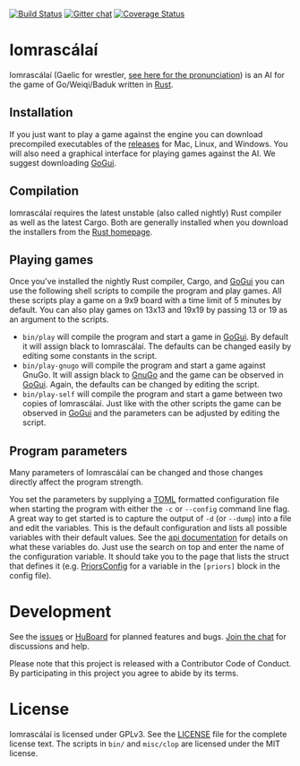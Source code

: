 [![Build Status](https://travis-ci.org/ujh/iomrascalai.svg?branch=master)](https://travis-ci.org/ujh/iomrascalai)
[![Gitter chat](https://badges.gitter.im/ujh/iomrascalai.png)](https://gitter.im/ujh/iomrascalai)
[![Coverage Status](https://coveralls.io/repos/ujh/iomrascalai/badge.svg?branch=master)](https://coveralls.io/r/ujh/iomrascalai?branch=master)

Iomrascálaí
===========

Iomrascálaí (Gaelic for wrestler, [see here for the pronunciation](https://raw.githubusercontent.com/ujh/iomrascalai/master/pronunciation.mp4)) is an AI for the game of Go/Weiqi/Baduk written in [Rust](https://www.rust-lang.org).

Installation
------------

If you just want to play a game against the engine you can download precompiled executables of the [releases](https://github.com/ujh/iomrascalai/releases) for Mac, Linux, and Windows. You will also need a graphical interface for playing games against the AI. We suggest downloading [GoGui](http://sourceforge.net/projects/gogui/).

Compilation
------------

Iomrascálaí requires the latest unstable (also called nightly) Rust compiler as well as the latest Cargo. Both are generally installed when you download the installers from the [Rust homepage](https://www.rust-lang.org).

Playing games
-------------

Once you've installed the nightly Rust compiler, Cargo, and [GoGui](http://gogui.sourceforge.net/) you can use the following shell scripts to compile the program and play games. All these scripts play a game on a 9x9 board with a time limit of 5 minutes by default. You can also play games on 13x13 and 19x19 by passing 13 or 19 as an argument to the scripts.

* `bin/play` will compile the program and start a game in [GoGui](http://gogui.sourceforge.net/). By default it will assign black to Iomrascálaí. The defaults can be changed easily by editing some constants in the script.
* `bin/play-gnugo` will compile the program and start a game against GnuGo. It will assign black to [GnuGo](https://www.gnu.org/software/gnugo/) and the game can be observed in [GoGui](http://gogui.sourceforge.net/). Again, the defaults can be changed by editing the script.
* `bin/play-self` will compile the program and start a game between two copies of Iomrascálaí. Just like with the other scripts the game can be observed in [GoGui](http://gogui.sourceforge.net/) and the parameters can be adjusted by editing the script.

Program parameters
------------------

Many parameters of Iomrascálaí can be changed and those changes directly affect the program strength.

You set the parameters by supplying a [TOML](https://github.com/toml-lang/toml) formatted configuration file when starting the program with either the `-c` or `--config` command line flag. A great way to get started is to capture the output of `-d` (or `--dump`) into a file and edit the variables. This is the default configuration and lists all possible variables with their default values. See the [api documentation](http://bettong.net/iomrascalai/) for details on what these variables do. Just use the search on top and enter the name of the configuration variable. It should take you to the page that lists the struct that defines it (e.g. [PriorsConfig](http://bettong.net/iomrascalai/api/iomrascalai/struct.PriorsConfig.html) for a variable in the `[priors]` block in the config file).

Development
===========

See the [issues](https://github.com/ujh/iomrascalai/issues) or [HuBoard](https://huboard.com/ujh/iomrascalai) for
planned features and bugs. [Join the chat](https://gitter.im/ujh/iomrascalai) for discussions and help.

Please note that this project is released with a Contributor Code of Conduct. By participating in this project you agree to abide by its terms.

License
=======

Iomrascálaí is licensed under GPLv3. See the
[LICENSE](https://github.com/ujh/iomrascalai/blob/master/LICENSE)
file for the complete license text. The scripts in `bin/` and `misc/clop` are licensed under the MIT license.

